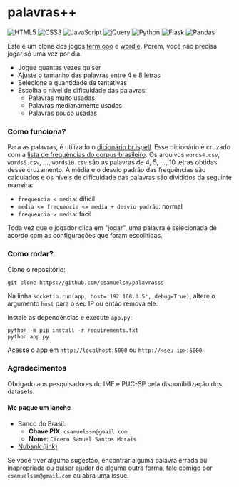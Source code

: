 # palavras++

![HTML5](https://img.shields.io/badge/html5-%23E34F26.svg?style=for-the-badge&logo=html5&logoColor=white)
![CSS3](https://img.shields.io/badge/css3-%231572B6.svg?style=for-the-badge&logo=css3&logoColor=white)
![JavaScript](https://img.shields.io/badge/javascript-%23323330.svg?style=for-the-badge&logo=javascript&logoColor=%23F7DF1E)
![jQuery](https://img.shields.io/badge/jquery-%230769AD.svg?style=for-the-badge&logo=jquery&logoColor=white)
![Python](https://img.shields.io/badge/python-3670A0?style=for-the-badge&logo=python&logoColor=ffdd54)
![Flask](https://img.shields.io/badge/flask-%23000.svg?style=for-the-badge&logo=flask&logoColor=white)
![Pandas](https://img.shields.io/badge/pandas-%23150458.svg?style=for-the-badge&logo=pandas&logoColor=white)

Este é um clone dos jogos [term.ooo](https://term.ooo/) e [wordle](https://www.powerlanguage.co.uk/wordle/). Porém, você não precisa jogar só uma vez por dia.

- Jogue quantas vezes quiser
- Ajuste o tamanho das palavras entre 4 e 8 letras
- Selecione a quantidade de tentativas
- Escolha o nível de dificuldade das palavras:
    - Palavras muito usadas
    - Palavras medianamente usadas
    - Palavras pouco usadas

### Como funciona?

Para as palavras, é utilizado o [dicionário br.ispell](https://www.ime.usp.br/~pf/dicios/index.html). Esse dicionário é cruzado com a [lista de frequências do corpus brasileiro](http://corpusbrasileiro.pucsp.br/cb/Acesso.html). Os arquivos `words4.csv`, `words5.csv`, ..., `words10.csv` são as palavras de 4, 5, ..., 10 letras obtidas desse cruzamento. A média e o desvio padrão das frequências são calculados e os níveis de dificuldade das palavras são divididos da seguinte maneira:

- `frequencia < media`: difícil
- `media <= frequencia <= media + desvio padrão`: normal
- `frequencia > media`: fácil

Toda vez que o jogador clica em "jogar", uma palavra é selecionada de acordo com as configurações que foram escolhidas.

### Como rodar?

Clone o repositório:

```
git clone https://github.com/csamuelsm/palavrasss
```

Na linha `socketio.run(app, host='192.168.0.5', debug=True)`, altere o argumento `host` para o seu IP ou então remova ele.

Instale as dependências e execute `app.py`:

```
python -m pip install -r requirements.txt
python app.py
```

Acesse o app em `http://localhost:5000` ou `http://<seu ip>:5000`.

### Agradecimentos

Obrigado aos pesquisadores do IME e PUC-SP pela disponibilização dos datasets.

#### Me pague um lanche

- Banco do Brasil:
    - **Chave PIX**: `csamuelssm@gmail.com`
    - **Nome**: `Cicero Samuel Santos Morais`
- [Nubank (link)](https://nubank.com.br/pagar/4vsyx/BtWyacDlWD)

Se você tiver alguma sugestão, encontrar alguma palavra errada ou inapropriada ou quiser ajudar de alguma outra forma, fale comigo por `csamuelssm@gmail.com` ou abra uma issue.